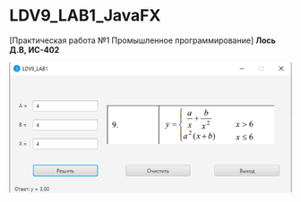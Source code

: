 # LDV9_LAB1_JavaFX
[Практическая работа №1 Промышленное программирование]
**Лось Д.В, ИС-402**

![Screenshot](screenshot.png)
